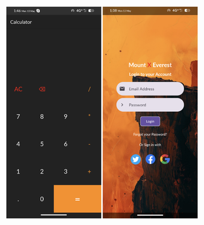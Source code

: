 <img src="https://github.com/seetharaman52/android-projects/raw/main/calculator/Screenshot_Calci.png" alt="Calculator" width="250"> <img src="https://github.com/seetharaman52/android-projects/raw/main/simple_login_page/Screenshot_Login.png" alt="Login Page" width="250">
